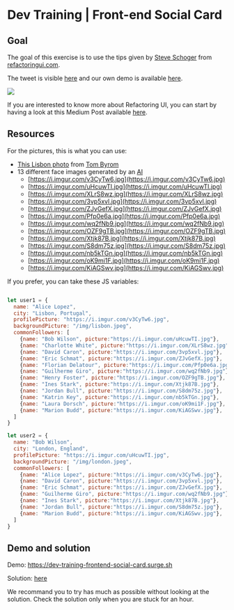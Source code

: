 # Dev Training | Front-end Social Card

## Goal

The goal of this exercise is to use the tips given by [Steve Schoger](https://twitter.com/steveschoger) from [refactoringui.com](https://refactoringui.com/).

The tweet is visible [here](https://twitter.com/steveschoger/status/981606881255976961) and our own demo is available [here](https://dev-training-frontend-social-card.surge.sh).

![](https://pbs.twimg.com/media/DZ9eGitW0AAl8UM.jpg)

If you are interested to know more about Refactoring UI, you can start by having a look at this Medium Post available [here]( https://medium.com/refactoring-ui/7-practical-tips-for-cheating-at-design-40c736799886).

## Resources

For the pictures, this is what you can use:
- [This Lisbon photo](https://unsplash.com/photos/hgFX7SydvFk) from [Tom Byrom](https://unsplash.com/@tombyrom) 
- 13 different face images generated by an [AI](https://thispersondoesnotexist.com)
  - [https://i.imgur.com/v3CyTw6.jpg](https://i.imgur.com/v3CyTw6.jpg)
  - [https://i.imgur.com/uHcuwTI.jpg](https://i.imgur.com/uHcuwTI.jpg)
  - [https://i.imgur.com/XLrS8wz.jpg](https://i.imgur.com/XLrS8wz.jpg)
  - [https://i.imgur.com/3vp5xvl.jpg](https://i.imgur.com/3vp5xvl.jpg)
  - [https://i.imgur.com/ZJvGefX.jpg](https://i.imgur.com/ZJvGefX.jpg)
  - [https://i.imgur.com/Pfp0e6a.jpg](https://i.imgur.com/Pfp0e6a.jpg)
  - [https://i.imgur.com/wq2fNb9.jpg](https://i.imgur.com/wq2fNb9.jpg)
  - [https://i.imgur.com/OZF9gTB.jpg](https://i.imgur.com/OZF9gTB.jpg)
  - [https://i.imgur.com/Xtjk87B.jpg](https://i.imgur.com/Xtjk87B.jpg)
  - [https://i.imgur.com/S8dm75z.jpg](https://i.imgur.com/S8dm75z.jpg)
  - [https://i.imgur.com/nb5kTGn.jpg](https://i.imgur.com/nb5kTGn.jpg)
  - [https://i.imgur.com/oK9mi1F.jpg](https://i.imgur.com/oK9mi1F.jpg)
  - [https://i.imgur.com/KiAGSwv.jpg](https://i.imgur.com/KiAGSwv.jpg)

If you prefer, you can take these JS variables:
```js

let user1 = {
  name: "Alice Lopez",
  city: "Lisbon, Portugal",
  profilePicture: "https://i.imgur.com/v3CyTw6.jpg",
  backgroundPicture: "/img/lisbon.jpeg",
  commonFollowers: [
    {name: "Bob Wilson", picture:"https://i.imgur.com/uHcuwTI.jpg"},
    {name: "Charlotte White", picture:"https://i.imgur.com/XLrS8wz.jpg"},
    {name: "David Caron", picture:"https://i.imgur.com/3vp5xvl.jpg"},
    {name: "Eric Schmat", picture:"https://i.imgur.com/ZJvGefX.jpg"},
    {name: "Florian Delatour", picture:"https://i.imgur.com/Pfp0e6a.jpg"},
    {name: "Guilherme Giro", picture:"https://i.imgur.com/wq2fNb9.jpg"},
    {name: "Henry Foster", picture:"https://i.imgur.com/OZF9gTB.jpg"},
    {name: "Ines Stark", picture:"https://i.imgur.com/Xtjk87B.jpg"},
    {name: "Jordan Bull", picture:"https://i.imgur.com/S8dm75z.jpg"},
    {name: "Katrin Key", picture:"https://i.imgur.com/nb5kTGn.jpg"},
    {name: "Laura Dorsch", picture:"https://i.imgur.com/oK9mi1F.jpg"},
    {name: "Marion Budd", picture:"https://i.imgur.com/KiAGSwv.jpg"},
  ]
}

let user2 = {
  name: "Bob Wilson",
  city: "London, England",
  profilePicture: "https://i.imgur.com/uHcuwTI.jpg",
  backgroundPicture: "/img/london.jpeg",
  commonFollowers: [
    {name: "Alice Lopez", picture:"https://i.imgur.com/v3CyTw6.jpg"},
    {name: "David Caron", picture:"https://i.imgur.com/3vp5xvl.jpg"},
    {name: "Eric Schmat", picture:"https://i.imgur.com/ZJvGefX.jpg"},
    {name: "Guilherme Giro", picture:"https://i.imgur.com/wq2fNb9.jpg"},
    {name: "Ines Stark", picture:"https://i.imgur.com/Xtjk87B.jpg"},
    {name: "Jordan Bull", picture:"https://i.imgur.com/S8dm75z.jpg"},
    {name: "Marion Budd", picture:"https://i.imgur.com/KiAGSwv.jpg"},
  ]
}
```

## Demo and solution

Demo: https://dev-training-frontend-social-card.surge.sh

Solution: [here](https://github.com/mc100s/dev-training-frontend-social-card/blob/master/react-solution-1/)

We recommand you to try has much as possible without looking at the solution. Check the solution only when you are stuck for an hour.
